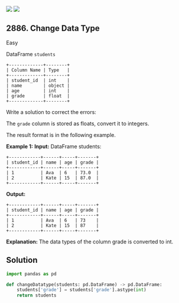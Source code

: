 [![](https://img.shields.io/github/stars/javadev/LeetCode-in-Java?label=Stars&style=flat-square)](https://github.com/javadev/LeetCode-in-Java)
[![](https://img.shields.io/github/forks/javadev/LeetCode-in-Java?label=Fork%20me%20on%20GitHub%20&style=flat-square)](https://github.com/javadev/LeetCode-in-Java/fork)

## 2886\. Change Data Type

Easy

DataFrame `students` 

    +-------------+--------+ 
    | Column Name | Type   | 
    +-------------+--------+ 
    | student_id  | int    | 
    | name        | object | 
    | age         | int    | 
    | grade       | float  | 
    +-------------+--------+

Write a solution to correct the errors:

The `grade` column is stored as floats, convert it to integers.

The result format is in the following example.

**Example 1:** **Input:** DataFrame students: 

    +------------+------+-----+-------+ 
    | student_id | name | age | grade | 
    +------------+------+-----+-------+ 
    | 1          | Ava  | 6   | 73.0  | 
    | 2          | Kate | 15  | 87.0  | 
    +------------+------+-----+-------+

**Output:** 

    +------------+------+-----+-------+ 
    | student_id | name | age | grade | 
    +------------+------+-----+-------+ 
    | 1          | Ava  | 6   | 73    | 
    | 2          | Kate | 15  | 87    | 
    +------------+------+-----+-------+

**Explanation:** The data types of the column grade is converted to int.

## Solution

```python
import pandas as pd

def changeDatatype(students: pd.DataFrame) -> pd.DataFrame:
    students['grade'] = students['grade'].astype(int) 
    return students
```